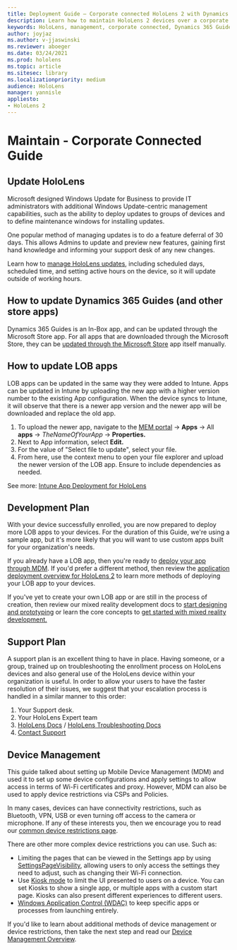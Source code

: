 ```yaml
---
title: Deployment Guide – Corporate connected HoloLens 2 with Dynamics 365 Guides - Maintain
description: Learn how to maintain HoloLens 2 devices over a corporate Connected network with Dynamics 365 Guides.
keywords: HoloLens, management, corporate connected, Dynamics 365 Guides, AAD, Azure AD, MDM, Mobile Device Management
author: joyjaz
ms.author: v-jjaswinski
ms.reviewer: aboeger
ms.date: 03/24/2021
ms.prod: hololens
ms.topic: article
ms.sitesec: library
ms.localizationpriority: medium
audience: HoloLens
manager: yannisle
appliesto:
- HoloLens 2
---
```


# Maintain - Corporate Connected Guide

## Update HoloLens

Microsoft designed Windows Update for Business to provide IT administrators with additional Windows Update-centric management capabilities, such as the ability to deploy updates to groups of devices and to define maintenance windows for installing updates.

One popular method of managing updates is to do a feature deferral of 30 days. This allows Admins to update and preview new features, gaining first hand knowledge and informing your support desk of any new changes.

Learn how to [manage HoloLens updates](https://docs.microsoft.com/hololens/hololens-updates), including scheduled days, scheduled time, and setting active hours on the device, so it will update outside of working hours.

## How to update Dynamics 365 Guides (and other store apps)

Dynamics 365 Guides is an In-Box app, and can be updated through the Microsoft Store app. For all apps that are downloaded through the Microsoft Store, they can be [updated through the Microsoft Store](https://docs.microsoft.com/hololens/holographic-store-apps#update-apps) app itself manually.

## How to update LOB apps

LOB apps can be updated in the same way they were added to Intune. Apps can be updated in Intune by uploading the new app with a higher version number to the existing App configuration. When the device syncs to Intune, it will observe that there is a newer app version and the newer app will be downloaded and replace the old app.

1. To upload the newer app, navigate to the [MEM portal](https://endpoint.microsoft.com/#home) -> **Apps** -> All **apps** -> *TheNameOfYourApp* -> **Properties.**
2. Next to App information, select **Edit.**
3. For the value of &quot;Select file to update&quot;, select your file.
4. From here, use the context menu to open your file explorer and upload the newer version of the LOB app. Ensure to include dependencies as needed.

See more: [Intune App Deployment for HoloLens](https://docs.microsoft.com/hololens/app-deploy-intune)

## Development Plan

With your device successfully enrolled, you are now prepared to deploy more LOB apps to your devices. For the duration of this Guide, we're using a sample app, but it's more likely that you will want to use custom apps built for your organization's needs.

If you already have a LOB app, then you're ready to [deploy your app through MDM](https://docs.microsoft.com/hololens/app-deploy-intune). If you'd prefer a different method, then review the [application deployment overview for HoloLens 2](https://docs.microsoft.com/hololens/app-deploy-overview) to learn more methods of deploying your LOB app to your devices.

If you've yet to create your own LOB app or are still in the process of creation, then review our mixed reality development docs to [start designing and prototyping](https://docs.microsoft.com/windows/mixed-reality/design/design) or learn the core concepts to [get started with mixed reality development.](https://docs.microsoft.com/windows/mixed-reality/discover/get-started-with-mr)

## Support Plan

A support plan is an excellent thing to have in place. Having someone, or a group, trained up on troubleshooting the enrollment process on HoloLens devices and also general use of the HoloLens device within your organization is useful. In order to allow your users to have the faster resolution of their issues, we suggest that your escalation process is handled in a similar manner to this order:

1. Your Support desk.
2. Your HoloLens Expert team
3. [HoloLens Docs](https://docs.microsoft.com/hololens/) / [HoloLens Troubleshooting Docs](https://docs.microsoft.com/hololens/hololens-troubleshooting)
4. [Contact Support](https://support.serviceshub.microsoft.com/supportforbusiness/create?sapId=e9391227-fa6d-927b-0fff-f96288631b8f)

## Device Management

This guide talked about setting up Mobile Device Management (MDM) and used it to set up some device configurations and apply settings to allow access in terms of Wi-Fi certificates and proxy. However, MDM can also be used to apply device restrictions via CSPs and Policies.

In many cases, devices can have connectivity restrictions, such as Bluetooth, VPN, USB or even turning off access to the camera or microphone. If any of these interests you, then we encourage you to read our [common device restrictions page](https://docs.microsoft.com/hololens/hololens-common-device-restrictions).

There are other more complex device restrictions you can use. Such as:

- Limiting the pages that can be viewed in the Settings app by using [SettingsPageVisibility](https://docs.microsoft.com/hololens/settings-uri-list), allowing users to only access the settings they need to adjust, such as changing their Wi-Fi connection.
- Use [Kiosk mode](https://docs.microsoft.com/hololens/hololens-kiosk) to limit the UI presented to users on a device. You can set Kiosks to show a single app, or multiple apps with a custom start page. Kiosks can also present different experiences to different users.
- [Windows Application Control (WDAC)](https://docs.microsoft.com/hololens/windows-defender-application-control-wdac) to keep specific apps or processes from launching entirely.

If you'd like to learn about additional methods of device management or device restrictions, then take the next step and read our [Device Management Overview](https://docs.microsoft.com/hololens/hololens-csp-policy-overview).





